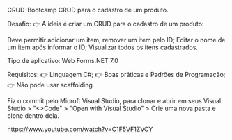 CRUD-Bootcamp
CRUD para o cadastro de um produto.

Desafio: 👉 A ideia é criar um CRUD para o cadastro de um produto:

Deve permitir adicionar um item; remover um item pelo ID; Editar o nome de um item após informar o ID; Visualizar todos os itens cadastrados.

Tipo de aplicativo: Web Forms.NET 7.0

Requisitos: 👉 Linguagem C#; 👉 Boas práticas e Padrões de Programação; 👉 Não pode usar scaffolding.

Fiz o commit pelo Microft Visual Studio, para clonar e abrir em seus Visual Studio > "<>Code" > "Open with Visual Studio" > Crie uma nova pasta e clone dentro dela.

https://www.youtube.com/watch?v=C1F5VF1ZVCY
